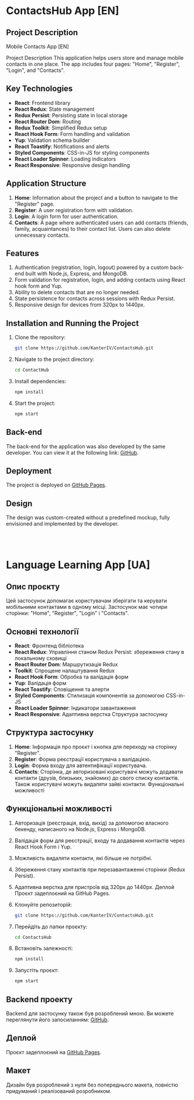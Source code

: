 # ContactsHub App [EN]

## Project Description

Mobile Contacts App [EN]

Project Description This application helps users store and manage mobile
contacts in one place. The app includes four pages: "Home", "Register", "Login",
and "Contacts".

## Key Technologies

- **React**: Frontend library
- **React Redux**: State management
- **Redux Persist**: Persisting state in local storage
- **React Router Dom**: Routing
- **Redux Toolkit**: Simplified Redux setup
- **React Hook Form**: Form handling and validation
- **Yup**: Validation schema builder
- **React Toastify**: Notifications and alerts
- **Styled Components**: CSS-in-JS for styling components
- **React Loader Spinner**: Loading indicators
- **React Responsive**: Responsive design handling

## Application Structure

1. **Home**: Information about the project and a button to navigate to the
   "Register" page.
2. **Register**: A user registration form with validation.
3. **Login**: A login form for user authentication.
4. **Contacts**: A page where authenticated users can add contacts (friends,
   family, acquaintances) to their contact list. Users can also delete
   unnecessary contacts.

## Features

1. Authentication (registration, login, logout) powered by a custom back-end
   built with Node.js, Express, and MongoDB.
2. Form validation for registration, login, and adding contacts using React hook
   form and Yup.
3. Ability to delete contacts that are no longer needed.
4. State persistence for contacts across sessions with Redux Persist.
5. Responsive design for devices from 320px to 1440px.

## Installation and Running the Project

1. Clone the repository:
   ```bash
   git clone https://github.com/KanterIV/ContactsHub.git
   ```
2. Navigate to the project directory:
   ```bash
   cd ContactHub
   ```
3. Install dependencies:
   ```bash
   npm install
   ```
4. Start the project:
   ```bash
   npm start
   ```

## Back-end

The back-end for the application was also developed by the same developer. You
can view it at the following link:
[GitHub](https://github.com/KanterIV/NodeJs-homework-2-6).

## Deployment

The project is deployed on
[GitHub Pages](https://kanteriv.github.io/ContactsHub/).

## Design

The design was custom-created without a predefined mockup, fully envisioned and
implemented by the developer.

<br>
<br>

# Language Learning App [UA]

## Опис проєкту

Цей застосунок допомагає користувачам зберігати та керувати мобільними
контактами в одному місці. Застосунок має чотири сторінки: "Home", "Register",
"Login" і "Contacts".

## Основні технології

- **React**: Фронтенд бібліотека
- **React Redux**: Управління станом Redux Persist: збереження стану в
  локальному сховищі
- **React Router Dom**: Маршрутизація Redux
- **Toolkit**: Спрощене налаштування Redux
- **React Hook Form**: Обробка та валідація форм
- **Yup**: Валідація форм
- **React Toastify**: Сповіщення та алерти
- **Styled Components**: Стилизація компонентів за допомогою CSS-in-JS
- **React Loader Spinner**: Індикатори завантаження
- **React Responsive**: Адаптивна верстка Структура застосунку

## Структура застосунку

1. **Home**: Інформація про проєкт і кнопка для переходу на сторінку "Register".
2. **Register**: Форма реєстрації користувача з валідацією.
3. **Login**: Форма входу для автентифікації користувача.
4. **Contacts**: Сторінка, де авторизовані користувачі можуть додавати контакти
   (друзів, близьких, знайомих) до свого списку контактів. Також користувачі
   можуть видаляти зайві контакти. Функціональні можливості

## Функціональні можливості

1. Авторизація (реєстрація, вхід, вихід) за допомогою власного бекенду,
   написаного на Node.js, Express і MongoDB.
2. Валідація форм для реєстрації, входу та додавання контактів через React Hook
   Form і Yup.
3. Можливість видаляти контакти, які більше не потрібні.
4. Збереження стану контактів при перезавантаженні сторінки (Redux Persist).
5. Адаптивна верстка для пристроїв від 320px до 1440px. Деплой Проєкт
   задеплоєний на GitHub Pages.

6. Клонуйте репозиторій:
   ```bash
   git clone https://github.com/KanterIV/ContactsHub.git
   ```
7. Перейдіть до папки проєкту:
   ```bash
   cd ContactsHub
   ```
8. Встановіть залежності:
   ```bash
   npm install
   ```
9. Запустіть проєкт:
   ```bash
   npm start
   ```

## Backend проекту

Backend для застосунку також був розроблений мною. Ви можете переглянути його
запосиланням: [GitHub](https://github.com/KanterIV/NodeJs-homework-2-6).

## Деплой

Проєкт задеплоєний на [GitHub Pages](https://kanteriv.github.io/ContactsHub/).

## Макет

Дизайн був розроблений з нуля без попереднього макета, повністю придуманий і
реалізований розробником.
